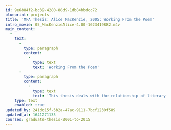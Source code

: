 ```yaml
---
id: 9e6b84f2-bc39-4280-88d9-1db84bbdcc72
blueprint: projects
title: 'MFA Thesis: Alice MacKenzie, 2005: Working From the Poem'
intro_movie: 05_MacKenzieAlice-4.00-1623419882.m4v
main_content:
  -
    text:
      -
        type: paragraph
        content:
          -
            type: text
            text: 'Working From the Poem'
      -
        type: paragraph
        content:
          -
            type: text
            text: 'This thesis deals with the relationship of literary poems and graphic design through personal and academic experiences of the two fields. It explores the potential for verbal and visual interplay between the two disciplines and reveals how each discipline informs and thereby gives more dimension to the other.'
    type: text
    enabled: true
updated_by: 241dc15f-5b2a-47ac-9111-7bcf1230f589
updated_at: 1641271135
courses: graduate-thesis-2001-to-2015
---
```

